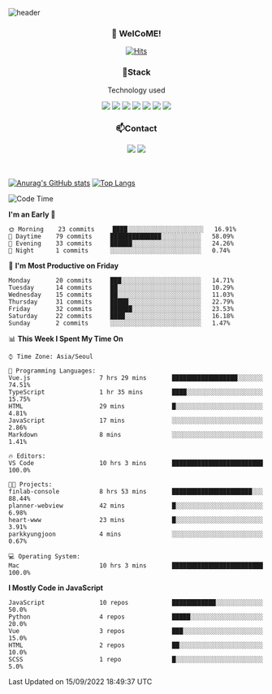 ![header](https://capsule-render.vercel.app/api?type=waving&color=gradient&height=200&text=Kyungjoon&fontAlign=70&fontAlignY=40&animation=twinkling)

<h3 align="center">👋 WelCoME!</h3>

<div align=center>
  
[![Hits](https://hits.seeyoufarm.com/api/count/incr/badge.svg?url=https%3A%2F%2Fgithub.com%2Fuvula6921&count_bg=%2322BAC9&title_bg=%23827F7F&icon=iconify.svg&icon_color=%2325A27F&title=visits&edge_flat=false)](https://hits.seeyoufarm.com)
  
</div>
<h3 align="center">📌Stack</h3>
<p align="center">Technology used</p>
<div align="center"><img src="https://img.shields.io/badge/HTML5-E34F26?style=flat-square&logo=HTML5&logoColor=white"></img> <img src="https://img.shields.io/badge/CSS3-0A84FF?style=flat-square&logo=CSS3&logoColor=white"></img> <img src="https://img.shields.io/badge/JavaScript-FFCD11?style=flat-square&logo=JavaScript&logoColor=white"></img> <img src="https://img.shields.io/badge/React-00BCF6?style=flat-square&logo=React&logoColor=white"></img> <img src="https://img.shields.io/badge/jQuery-3655FF?style=flat-square&logo=jQuery&logoColor=white"></img> <img src="https://img.shields.io/badge/Ruby-E0115F?style=flat-square&logo=Ruby&logoColor=white"></img> <img src="https://img.shields.io/badge/Python-4B8BBE?style=flat-square&logo=Python&logoColor=white"></img></div>

<h3 align="center">📫Contact</h3>
<div align="center"><a href="https://velog.io/@uvula6921/"><img src="https://img.shields.io/badge/Blog-20c997?style=flat-square&logo=V&logoColor=white"/></a> <a href="pkj6921@gmail.com"><img src="https://img.shields.io/badge/Gmail-EA4335?style=flat-square&logo=Gmail&logoColor=white"/></a></div>
<br>
<br>

[![Anurag's GitHub stats](https://github-readme-stats.vercel.app/api?username=uvula6921&hide=stars,issues&show_icons=true&count_private=true&theme=tokyonight)](https://github.com/anuraghazra/github-readme-stats)
[![Top Langs](https://github-readme-stats.vercel.app/api/top-langs/?username=uvula6921&hide=css,jupyter%20notebook,html&exclude_repo=uvula6921,uvula6921.github.io&layout=compact&langs_count=8)](https://github.com/anuraghazra/github-readme-stats)

<!--START_SECTION:waka-->
![Code Time](http://img.shields.io/badge/Code%20Time-1%2C116%20hrs%2020%20mins-blue)

**I'm an Early 🐤** 

```text
🌞 Morning    23 commits     ████░░░░░░░░░░░░░░░░░░░░░   16.91% 
🌆 Daytime    79 commits     ██████████████░░░░░░░░░░░   58.09% 
🌃 Evening    33 commits     ██████░░░░░░░░░░░░░░░░░░░   24.26% 
🌙 Night      1 commits      ░░░░░░░░░░░░░░░░░░░░░░░░░   0.74%

```
📅 **I'm Most Productive on Friday** 

```text
Monday       20 commits     ███░░░░░░░░░░░░░░░░░░░░░░   14.71% 
Tuesday      14 commits     ██░░░░░░░░░░░░░░░░░░░░░░░   10.29% 
Wednesday    15 commits     ██░░░░░░░░░░░░░░░░░░░░░░░   11.03% 
Thursday     31 commits     █████░░░░░░░░░░░░░░░░░░░░   22.79% 
Friday       32 commits     ██████░░░░░░░░░░░░░░░░░░░   23.53% 
Saturday     22 commits     ████░░░░░░░░░░░░░░░░░░░░░   16.18% 
Sunday       2 commits      ░░░░░░░░░░░░░░░░░░░░░░░░░   1.47%

```


📊 **This Week I Spent My Time On** 

```text
⌚︎ Time Zone: Asia/Seoul

💬 Programming Languages: 
Vue.js                   7 hrs 29 mins       ██████████████████░░░░░░░   74.51% 
TypeScript               1 hr 35 mins        ████░░░░░░░░░░░░░░░░░░░░░   15.75% 
HTML                     29 mins             █░░░░░░░░░░░░░░░░░░░░░░░░   4.81% 
JavaScript               17 mins             ░░░░░░░░░░░░░░░░░░░░░░░░░   2.86% 
Markdown                 8 mins              ░░░░░░░░░░░░░░░░░░░░░░░░░   1.41%

🔥 Editors: 
VS Code                  10 hrs 3 mins       █████████████████████████   100.0%

🐱‍💻 Projects: 
finlab-console           8 hrs 53 mins       ██████████████████████░░░   88.44% 
planner-webview          42 mins             █░░░░░░░░░░░░░░░░░░░░░░░░   6.98% 
heart-www                23 mins             █░░░░░░░░░░░░░░░░░░░░░░░░   3.91% 
parkkyungjoon            4 mins              ░░░░░░░░░░░░░░░░░░░░░░░░░   0.67%

💻 Operating System: 
Mac                      10 hrs 3 mins       █████████████████████████   100.0%

```

**I Mostly Code in JavaScript** 

```text
JavaScript               10 repos            ████████████░░░░░░░░░░░░░   50.0% 
Python                   4 repos             █████░░░░░░░░░░░░░░░░░░░░   20.0% 
Vue                      3 repos             ███░░░░░░░░░░░░░░░░░░░░░░   15.0% 
HTML                     2 repos             ██░░░░░░░░░░░░░░░░░░░░░░░   10.0% 
SCSS                     1 repo              █░░░░░░░░░░░░░░░░░░░░░░░░   5.0%

```



 Last Updated on 15/09/2022 18:49:37 UTC
<!--END_SECTION:waka-->

